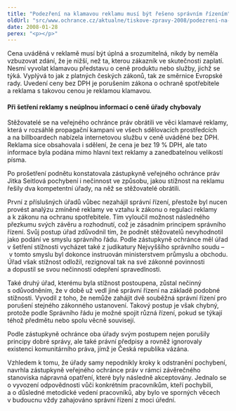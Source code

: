 ```yaml
---
title: "Podezření na klamavou reklamu musí být řešeno správním řízením"
oldUrl: "src/www.ochrance.cz/aktualne/tiskove-zpravy-2008/podezreni-na-klamavou-reklamu-musi-byt-reseno-spravnim-rizenim"
date: 2008-01-28
perex: "<p></p>"
---
```


<!-- imported from the old website -->

<p class="Normln-web">Cena uváděná v reklamě musí být úplná a srozumitelná, nikdy by neměla vzbuzovat zdání, že je nižší, než ta, kterou zákazník ve skutečnosti zaplatí. Nesmí vyvolat klamavou představu o ceně produktu nebo služby, jichž se týká. Vyplývá to jak z platných českých zákonů, tak ze směrnice Evropské rady. Uvedení ceny bez DPH je porušením zákona o ochraně spotřebitele a reklama s takovou cenou je reklamou klamavou.</p><h4 class="Nadpis3">Při šetření reklamy s neúplnou informací o ceně úřady chybovaly</h4><p class="Normln-web">Stěžovatelé se na veřejného ochránce práv obrátili ve věci klamavé reklamy, která v rozsáhlé propagační kampani ve všech sdělovacích prostředcích a na billboardech nabízela internetovou službu v ceně uváděné bez DPH. Reklama sice obsahovala i sdělení, že cena je bez 19 % DPH, ale tato informace byla podána mimo hlavní text reklamy a zanedbatelnou velikostí písma.</p><p class="Normln-web">Po prošetření podnětu konstatovala zástupkyně veřejného ochránce práv Jitka Seitlová pochybení i nečinnost ve způsobu, jakou stížnost na reklamu řešily dva kompetentní úřady, na něž se stěžovatelé obrátili.</p><p class="Normln-web">První z příslušných úřadů vůbec nezahájil správní řízení, přestože byl nucen provést analýzu zmíněné reklamy ve vztahu k zákonu o regulaci reklamy a k zákonu na ochranu spotřebitele. Tím vyloučil možnost následného přezkumu svých závěru a rozhodnutí, což je zásadním principem správního řízení. Svůj postup úřad zdůvodnil tím, že podnět stěžovatelů nevyhodnotil jako podání ve smyslu správního řádu. Podle zástupkyně ochránce měl úřad v šetření stížnosti vycházet také z judikatury Nejvyššího správního soudu &ndash; v tomto smyslu byl dokonce instruován ministerstvem průmyslu a obchodu. Úřad však stížnost odložil, rezignoval tak na své zákonné povinnosti a dopustil se svou nečinností odepření spravedlnosti.</p><p class="Normln-web">Také druhý úřad, kterému byla stížnost postoupena, zůstal nečinný s odůvodněním, že v době už vedl jiné správní řízení na základě podobné stížnosti. Vyvodil z toho, že nemůže zahájit dvě souběžná správní řízení pro porušení stejného zákonného ustanovení. Takový postup je však chybný, protože podle Správního řádu je možné spojit různá řízení, pokud se týkají téhož předmětu nebo spolu věcně souvisejí.</p><p class="Normln-web">Podle zástupkyně ochránce oba úřady svým postupem nejen porušily principy dobré správy, ale také právní předpisy a rovněž ignorovaly existenci komunitárního práva, jímž je Česká republika vázána.</p><p class="Normln-web">Vzhledem k tomu, že úřady samy nepodnikly kroky k odstranění pochybení, navrhla zástupkyně veřejného ochránce práv v rámci závěrečného stanoviska nápravná opatření, které byly následně akceptovány. Jednalo se o vyvození odpovědnosti vůči konkrétním pracovníkům, kteří pochybili, a o důsledné metodické vedení pracovníků, aby bylo ve sporných věcech v budoucnu vždy zahajováno správní řízení z moci úřední.</p>
